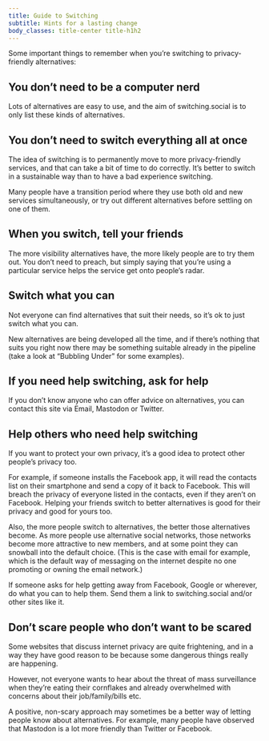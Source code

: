 ```yaml
---
title: Guide to Switching
subtitle: Hints for a lasting change
body_classes: title-center title-h1h2
---
```


Some important things to remember when you’re switching to privacy-friendly alternatives:

## You don’t need to be a computer nerd

Lots of alternatives are easy to use, and the aim of switching.social is to only list these kinds of alternatives.

## You don’t need to switch everything all at once

The idea of switching is to permanently move to more privacy-friendly services, and that can take a bit of time to do correctly. It’s better to switch in a sustainable way than to have a bad experience switching.

Many people have a transition period where they use both old and new services simultaneously, or try out different alternatives before settling on one of them.

## When you switch, tell your friends

The more visibility alternatives have, the more likely people are to try them out. You don’t need to preach, but simply saying that you’re using a particular service helps the service get onto people’s radar.

## Switch what you can

Not everyone can find alternatives that suit their needs, so it’s ok to just switch what you can.

New alternatives are being developed all the time, and if there’s nothing that suits you right now there may be something suitable already in the pipeline (take a look at “Bubbling Under” for some examples).

## If you need help switching, ask for help

If you don’t know anyone who can offer advice on alternatives, you can contact this site via Email, Mastodon or Twitter.

## Help others who need help switching

If you want to protect your own privacy, it’s a good idea to protect other people’s privacy too.

For example, if someone installs the Facebook app, it will read the contacts list on their smartphone and send a copy of it back to Facebook. This will breach the privacy of everyone listed in the contacts, even if they aren’t on Facebook. Helping your friends switch to better alternatives is good for their privacy and good for yours too.

Also, the more people switch to alternatives, the better those alternatives become. As more people use alternative social networks, those networks become more attractive to new members, and at some point they can snowball into the default choice. (This is the case with email for example, which is the default way of messaging on the internet despite no one promoting or owning the email network.)

If someone asks for help getting away from Facebook, Google or wherever, do what you can to help them. Send them a link to switching.social and/or other sites like it.

## Don’t scare people who don’t want to be scared

Some websites that discuss internet privacy are quite frightening, and in a way they have good reason to be because some dangerous things really are happening.

However, not everyone wants to hear about the threat of mass surveillance when they’re eating their cornflakes and already overwhelmed with concerns about their job/family/bills etc.

A positive, non-scary approach may sometimes be a better way of letting people know about alternatives. For example, many people have observed that Mastodon is a lot more friendly than Twitter or Facebook.